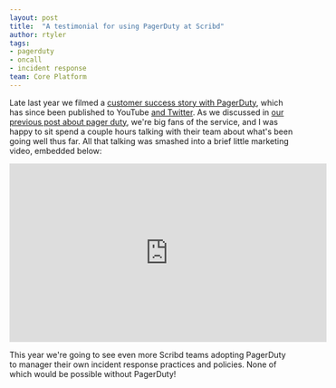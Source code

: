 ```yaml
---
layout: post
title:  "A testimonial for using PagerDuty at Scribd"
author: rtyler
tags:
- pagerduty
- oncall
- incident response
team: Core Platform
---
```



Late last year we filmed a [customer success story with
PagerDuty](https://www.youtube.com/watch?v=7yn0PZ_yMnM), which has since been
published to YouTube [and
Twitter](https://twitter.com/pagerduty/status/1227275743178170369). As we
discussed in [our previous post about pager
duty](/blog/2019/managing-pagerduty-rotations.html), we're big fans of the
service, and I was happy to sit spend a couple hours talking with their team
about what's been going well thus far. All that talking was smashed into a
brief little marketing video, embedded below:

<center>
<iframe width="560" height="315"
src="https://www.youtube-nocookie.com/embed/7yn0PZ_yMnM" frameborder="0"
allow="accelerometer; autoplay; encrypted-media; gyroscope; picture-in-picture"
allowfullscreen></iframe>
</center>


This year we're going to see even more Scribd teams adopting PagerDuty to
manager their own incident response practices and policies. None of which would
be possible without PagerDuty!
